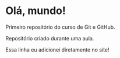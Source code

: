 # Olá, mundo!
 Primeiro repositório do curso de Git e GitHub.

 Repositório criado durante uma aula.

Essa linha eu adicionei diretamente no site!
